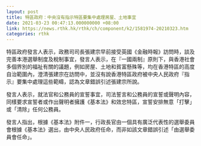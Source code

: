 ```yaml
---
layout: post
title: 特區政府：中央沒有指示特區要集中處理房屋、土地事宜
date: 2021-03-23 00:47:13.000000000 +08:00
link: https://news.rthk.hk/rthk/ch/component/k2/1581974-20210323.htm
categories: rthk
---
```


特區政府發言人表示，政務司司長張建宗早前接受英國《金融時報》訪問時，談及完善本港選舉制度及稅制事宜，發言人表示，在『一國兩制』原則下，與香港社會多個界別的福祉有關的議題，例如房屋、土地和貧富懸殊等，均在香港特區的高度自治範圍內，澄清張建宗在訪問中，並沒有說香港特區政府被中央人民政府『指示』要集中處理這些範疇，認為文章錯誤引述張建宗所說。

發言人表示，就法官和公務員的宣誓事宜，司法誓言和公務員的宣誓或聲明內容，同樣要求宣誓者或作出聲明者擁護《基本法》和效忠特區，宣誓安排無意「打擊」或「清除」任何公務員。

發言人指出，根據《基本法》附件一，行政長官由一個具有廣泛代表性的選舉委員會根據《基本法》選出，由中央人民政府任命，而非如該文章錯誤引述「由選舉委員會任命」。
